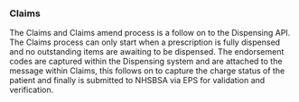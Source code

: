 ### Claims

The Claims and Claims amend process is a follow on to the Dispensing API. The Claims process can only start when a prescription is fully dispensed and no outstanding items are awaiting to be dispensed. The endorsement codes are captured within the Dispensing system and are attached to the message within Claims, this follows on to capture the charge status of the patient and finally is submitted to NHSBSA via EPS for validation and verification.

